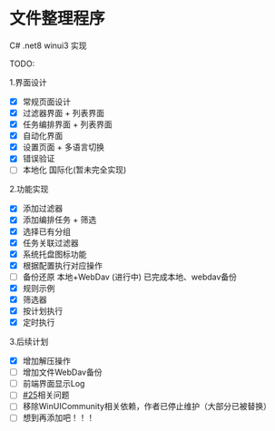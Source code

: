 # 文件整理程序

C# .net8 winui3 实现

TODO:

1.界面设计

- [x] 常规页面设计
- [x] 过滤器界面 + 列表界面
- [x] 任务编排界面 + 列表界面
- [x] 自动化界面
- [x] 设置页面 + 多语言切换
- [x] 错误验证
- [ ] 本地化 国际化(暂未完全实现)

2.功能实现

- [x] 添加过滤器
- [x] 添加编排任务 + 筛选
- [x] 选择已有分组
- [x] 任务关联过滤器
- [x] 系统托盘图标功能
- [x] 根据配置执行对应操作
- [ ] 备份还原 本地+WebDav (进行中) 已完成本地、webdav备份
- [x] 规则示例
- [x] 筛选器
- [x] 按计划执行
- [x] 定时执行

3.后续计划

- [x] 增加解压操作
- [ ] 增加文件WebDav备份
- [ ] 前端界面显示Log
- [ ] [#25](https://github.com/SaboZhang/EasyTidy/issues/25)相关问题
- [ ] 移除WinUICommunity相关依赖，作者已停止维护（大部分已被替换）
- [ ] 想到再添加吧！！！
